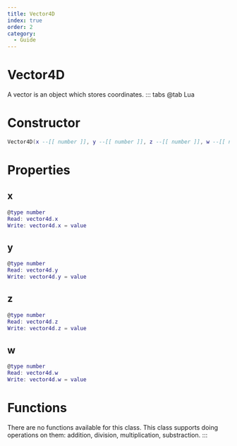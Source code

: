 ```yaml
---
title: Vector4D
index: true
order: 2
category:
  - Guide
---
```


# Vector4D
A vector is an object which stores coordinates.
::: tabs
@tab Lua
# Constructor
```lua
Vector4D(x --[[ number ]], y --[[ number ]], z --[[ number ]], w --[[ number ]])
```
# Properties
## x 
```lua
@type number
Read: vector4d.x
Write: vector4d.x = value
```
## y 
```lua
@type number
Read: vector4d.y
Write: vector4d.y = value
```
## z 
```lua
@type number
Read: vector4d.z
Write: vector4d.z = value
```
## w 
```lua
@type number
Read: vector4d.w
Write: vector4d.w = value
```
# Functions
There are no functions available for this class.
This class supports doing operations on them: addition, division, multiplication, substraction.
:::